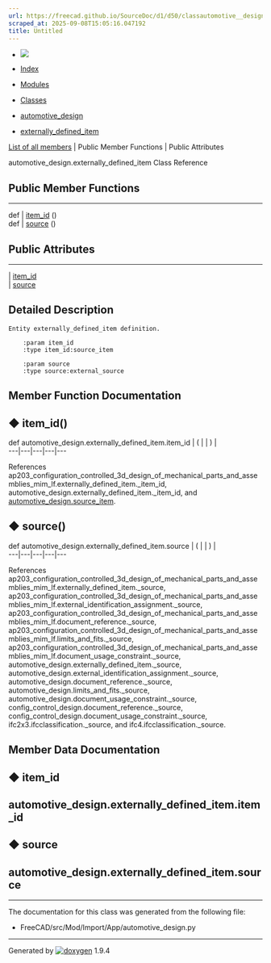 ```yaml
---
url: https://freecad.github.io/SourceDoc/d1/d50/classautomotive__design_1_1externally__defined__item.html
scraped_at: 2025-09-08T15:05:16.047192
title: Untitled
---
```


  * [ ![](https://www.freecad.org/svg/logo-freecad.svg) ](https://freecadweb.org "FreeCAD")
  * [Index](../../index.html "Index")
  * [Modules](../../modules.html "Modules list")
  * [Classes](../../annotated.html "Annotated list")

  * [automotive_design](../../d4/ddf/namespaceautomotive__design.html)
  * [externally_defined_item](../../d1/d50/classautomotive__design_1_1externally__defined__item.html)

[List of all members](../../d9/d9d/classautomotive__design_1_1externally__defined__item-members.html) | Public Member Functions | Public Attributes

automotive_design.externally_defined_item Class Reference

##  Public Member Functions  
  
---  
def | [item_id](../../d1/d50/classautomotive__design_1_1externally__defined__item.html#a8268fb9cd2e90cdef1e608797b0cd887) ()  
def | [source](../../d1/d50/classautomotive__design_1_1externally__defined__item.html#a69504f83d7917a673617f3925d5ada98) ()  
  
##  Public Attributes  
  
---  
|
[item_id](../../d1/d50/classautomotive__design_1_1externally__defined__item.html#a4dfd1f47b7d62ebefa26252dc64e0eb4)  
|
[source](../../d1/d50/classautomotive__design_1_1externally__defined__item.html#a74cab535fe0a97a36a9cd0c03ea5d928)  
  
## Detailed Description

    
    
    Entity externally_defined_item definition.
    
        :param item_id
        :type item_id:source_item
    
        :param source
        :type source:external_source

## Member Function Documentation

## ◆ item_id()

def automotive_design.externally_defined_item.item_id  | ( | | ) |   
---|---|---|---|---  
  
References
ap203_configuration_controlled_3d_design_of_mechanical_parts_and_assemblies_mim_lf.externally_defined_item._item_id,
automotive_design.externally_defined_item._item_id, and
[automotive_design.source_item](../../d4/ddf/namespaceautomotive__design.html#a6c1a67c58d97a64eb3fff980b726fd05).

## ◆ source()

def automotive_design.externally_defined_item.source  | ( | | ) |   
---|---|---|---|---  
  
References
ap203_configuration_controlled_3d_design_of_mechanical_parts_and_assemblies_mim_lf.externally_defined_item._source,
ap203_configuration_controlled_3d_design_of_mechanical_parts_and_assemblies_mim_lf.external_identification_assignment._source,
ap203_configuration_controlled_3d_design_of_mechanical_parts_and_assemblies_mim_lf.document_reference._source,
ap203_configuration_controlled_3d_design_of_mechanical_parts_and_assemblies_mim_lf.limits_and_fits._source,
ap203_configuration_controlled_3d_design_of_mechanical_parts_and_assemblies_mim_lf.document_usage_constraint._source,
automotive_design.externally_defined_item._source,
automotive_design.external_identification_assignment._source,
automotive_design.document_reference._source,
automotive_design.limits_and_fits._source,
automotive_design.document_usage_constraint._source,
config_control_design.document_reference._source,
config_control_design.document_usage_constraint._source,
ifc2x3.ifcclassification._source, and ifc4.ifcclassification._source.

## Member Data Documentation

## ◆ item_id

automotive_design.externally_defined_item.item_id  
---  
  
## ◆ source

automotive_design.externally_defined_item.source  
---  
  
* * *

The documentation for this class was generated from the following file:

  * FreeCAD/src/Mod/Import/App/automotive_design.py

* * *

Generated by
[![doxygen](../../doxygen.svg)](https://www.doxygen.org/index.html) 1.9.4

